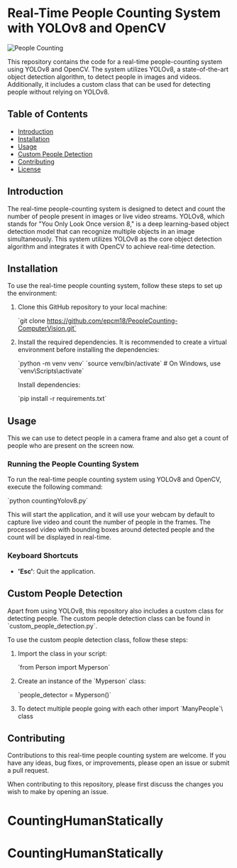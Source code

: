 
# Real-Time People Counting System with YOLOv8 and OpenCV


![People Counting](https://github.com/epcm18/PeopleCounting-ComputerVision/assets/104779449/9b33bba6-c9ce-4144-b90d-3e294a655b96)

This repository contains the code for a real-time people-counting system using YOLOv8 and OpenCV. The system utilizes YOLOv8, a state-of-the-art object detection algorithm, to detect people in images and videos. Additionally, it includes a custom class that can be used for detecting people without relying on YOLOv8.

## Table of Contents

- [Introduction](#introduction)
- [Installation](#installation)
- [Usage](#usage)
- [Custom People Detection](#custom-people-detection)
- [Contributing](#contributing)
- [License](#license)

## Introduction

The real-time people-counting system is designed to detect and count the number of people present in images or live video streams. YOLOv8, which stands for "You Only Look Once version 8," is a deep learning-based object detection model that can recognize multiple objects in an image simultaneously. This system utilizes YOLOv8 as the core object detection algorithm and integrates it with OpenCV to achieve real-time detection.

## Installation

To use the real-time people counting system, follow these steps to set up the environment:

1. Clone this GitHub repository to your local machine:

   \`git clone https://github.com/epcm18/PeopleCounting-ComputerVision.git`
   

2. Install the required dependencies. It is recommended to create a virtual environment before installing the dependencies:

   \`python -m venv venv\`
   \`source venv/bin/activate\`  # On Windows, use \`venv\Scripts\activate\`

   Install dependencies:

   \`pip install -r requirements.txt\`

## Usage

This we can use to detect people in a camera frame and also get a count of people who are present on the screen now.

### Running the People Counting System

To run the real-time people counting system using YOLOv8 and OpenCV, execute the following command:

\`python countingYolov8.py\`

This will start the application, and it will use your webcam by default to capture live video and count the number of people in the frames. The processed video with bounding boxes around detected people and the count will be displayed in real-time.

### Keyboard Shortcuts

- **'Esc'**: Quit the application.

## Custom People Detection

Apart from using YOLOv8, this repository also includes a custom class for detecting people. The custom people detection class can be found in \`custom_people_detection.py\`.

To use the custom people detection class, follow these steps:

1. Import the class in your script:

   \`from Person import Myperson\`

2. Create an instance of the \`Myperson\` class:

   \`people_detector = Myperson()\`
   
4. To detect multiple people going with each other import \`ManyPeople`\ class

## Contributing

Contributions to this real-time people counting system are welcome. If you have any ideas, bug fixes, or improvements, please open an issue or submit a pull request.

When contributing to this repository, please first discuss the changes you wish to make by opening an issue. 



# CountingHumanStatically
# CountingHumanStatically
